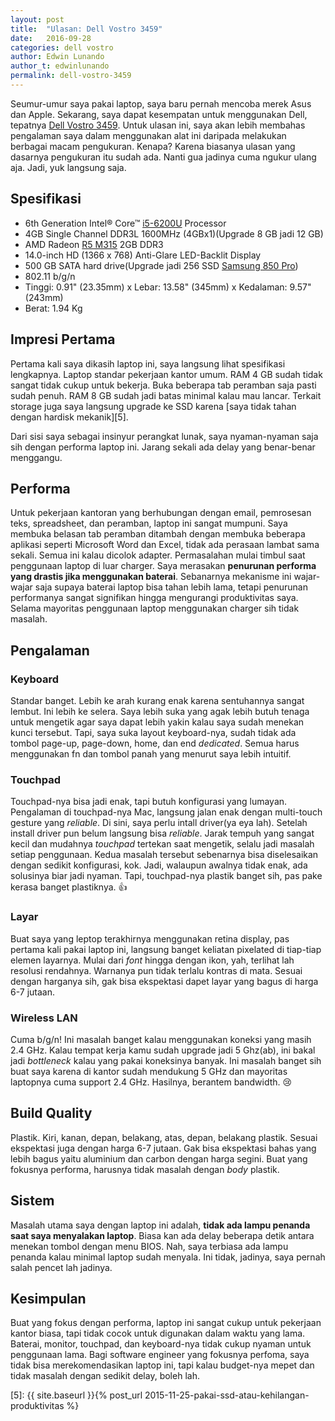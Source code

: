 ```yaml
---
layout: post
title:  "Ulasan: Dell Vostro 3459"
date:   2016-09-28
categories: dell vostro
author: Edwin Lunando
author_t: edwinlunando
permalink: dell-vostro-3459
---
```


Seumur-umur saya pakai laptop, saya baru pernah mencoba merek Asus dan Apple. Sekarang, saya dapat kesempatan untuk menggunakan Dell, tepatnya [Dell Vostro 3459][0]. Untuk ulasan ini, saya akan lebih membahas pengalaman saya dalam menggunakan alat ini daripada melakukan berbagai macam pengukuran. Kenapa? Karena biasanya ulasan yang dasarnya pengukuran itu sudah ada. Nanti gua jadinya cuma ngukur ulang aja. Jadi, yuk langsung saja.

## Spesifikasi

* 6th Generation Intel® Core™ [i5-6200U][1] Processor
* 4GB Single Channel DDR3L 1600MHz (4GBx1)(Upgrade 8 GB jadi 12 GB)
* AMD Radeon [R5 M315][2] 2GB DDR3
* 14.0-inch HD (1366 x 768) Anti-Glare LED-Backlit Display
* 500 GB SATA hard drive(Upgrade jadi 256 SSD [Samsung 850 Pro][3])
* 802.11 b/g/n
* Tinggi: 0.91" (23.35mm) x Lebar: 13.58" (345mm) x Kedalaman: 9.57" (243mm)
* Berat: 1.94 Kg

## Impresi Pertama

Pertama kali saya dikasih laptop ini, saya langsung lihat spesifikasi lengkapnya. Laptop standar pekerjaan kantor umum. RAM 4 GB sudah tidak sangat tidak cukup untuk bekerja. Buka beberapa tab peramban saja pasti sudah penuh. RAM 8 GB sudah jadi batas minimal kalau mau lancar. Terkait storage juga saya langsung upgrade ke SSD karena [saya tidak tahan dengan hardisk mekanik][5].

Dari sisi saya sebagai insinyur perangkat lunak, saya nyaman-nyaman saja sih dengan performa laptop ini. Jarang sekali ada delay yang benar-benar menggangu.

## Performa

Untuk pekerjaan kantoran yang berhubungan dengan email, pemrosesan teks, spreadsheet, dan peramban, laptop ini sangat mumpuni. Saya membuka belasan tab peramban ditambah dengan membuka beberapa aplikasi seperti Microsoft Word dan Excel, tidak ada perasaan lambat sama sekali. Semua ini kalau dicolok adapter. Permasalahan mulai  timbul saat penggunaan laptop di luar charger. Saya merasakan **penurunan performa yang drastis jika menggunakan baterai**. Sebanarnya mekanisme ini wajar-wajar saja supaya baterai laptop bisa tahan lebih lama, tetapi penurunan performanya sangat signifikan hingga mengurangi produktivitas saya. Selama mayoritas penggunaan laptop menggunakan charger sih tidak masalah.

## Pengalaman

### Keyboard

Standar banget. Lebih ke arah kurang enak karena sentuhannya sangat lembut. Ini lebih ke selera. Saya lebih suka yang agak lebih butuh tenaga untuk mengetik agar saya dapat lebih yakin kalau saya sudah menekan kunci tersebut. Tapi, saya suka layout keyboard-nya, sudah tidak ada tombol  page-up, page-down, home, dan end *dedicated*. Semua harus menggunakan fn dan tombol panah yang menurut saya lebih intuitif.

### Touchpad

Touchpad-nya bisa jadi enak, tapi butuh konfigurasi yang lumayan. Pengalaman di touchpad-nya Mac, langsung jalan enak dengan multi-touch gesture yang *reliable*. Di sini, saya perlu intall driver(ya eya lah). Setelah install driver pun belum langsung bisa *reliable*. Jarak tempuh yang sangat kecil dan mudahnya *touchpad* tertekan saat mengetik, selalu jadi masalah setiap penggunaan. Kedua masalah tersebut sebenarnya bisa diselesaikan dengan sedikit konfigurasi, kok. Jadi, walaupun awalnya tidak enak, ada solusinya biar jadi nyaman. Tapi, touchpad-nya plastik banget sih, pas pake kerasa banget plastiknya. :thumbsup:

### Layar

Buat saya yang leptop terakhirnya menggunakan retina display, pas pertama kali pakai laptop ini, langsung banget keliatan pixelated di tiap-tiap elemen layarnya. Mulai dari *font* hingga dengan ikon, yah, terlihat lah resolusi rendahnya. Warnanya pun tidak terlalu kontras di mata. Sesuai dengan harganya sih, gak bisa ekspektasi dapet layar yang bagus di harga 6-7 jutaan.

### Wireless LAN

Cuma b/g/n! Ini masalah banget kalau menggunakan koneksi yang masih 2.4 GHz. Kalau tempat kerja kamu sudah upgrade jadi 5 Ghz(ab), ini bakal jadi *bottleneck* kalau yang pakai koneksinya banyak. Ini masalah banget sih buat saya karena di kantor sudah mendukung 5 GHz dan mayoritas laptopnya cuma support 2.4 GHz. Hasilnya, berantem bandwidth. :cry:

## Build Quality

Plastik. Kiri, kanan, depan, belakang, atas, depan, belakang plastik. Sesuai ekspektasi juga dengan harga 6-7 jutaan. Gak bisa ekspektasi bahas yang lebih bagus yaitu aluminium dan carbon dengan harga segini. Buat yang fokusnya performa, harusnya tidak masalah dengan *body* plastik.

## Sistem

Masalah utama saya dengan laptop ini adalah, **tidak ada lampu penanda saat saya menyalakan laptop**. Biasa kan ada delay beberapa detik antara menekan tombol dengan menu BIOS. Nah, saya terbiasa ada lampu penanda kalau minimal laptop sudah menyala. Ini tidak, jadinya, saya pernah salah pencet lah jadinya.

## Kesimpulan

Buat yang fokus dengan performa, laptop ini sangat cukup untuk pekerjaan kantor biasa, tapi tidak cocok untuk digunakan dalam waktu yang lama. Baterai, monitor, touchpad, dan keyboard-nya tidak cukup nyaman untuk penggunaan lama. Bagi software engineer yang fokusnya perfoma, saya tidak bisa merekomendasikan laptop ini, tapi kalau budget-nya mepet dan tidak masalah dengan sedikit delay, boleh lah.

[0]:    http://www.dell.com/my/business/p/vostro-14-3459-laptop/pd
[1]:    http://www.notebookcheck.net/Intel-Core-i5-6200U-Notebook-Processor.149437.0.html
[2]:    http://www.notebookcheck.net/AMD-Radeon-R5-M315.146787.0.html
[3]:    http://www.tomshardware.com/reviews/samsung-850-pro-ssd-performance,3861.html
[5]:    {{ site.baseurl }}{% post_url 2015-11-25-pakai-ssd-atau-kehilangan-produktivitas %}
